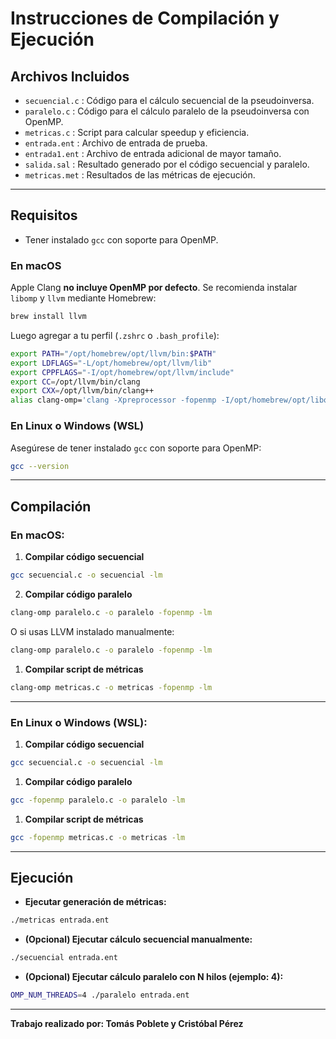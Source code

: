 # Instrucciones de Compilación y Ejecución

## Archivos Incluidos

- `secuencial.c` : Código para el cálculo secuencial de la pseudoinversa.
- `paralelo.c` : Código para el cálculo paralelo de la pseudoinversa con OpenMP.
- `metricas.c` : Script para calcular speedup y eficiencia.
- `entrada.ent` : Archivo de entrada de prueba.
- `entrada1.ent` : Archivo de entrada adicional de mayor tamaño.
- `salida.sal` : Resultado generado por el código secuencial y paralelo.
- `metricas.met` : Resultados de las métricas de ejecución.

---

## Requisitos

- Tener instalado `gcc` con soporte para OpenMP.

### En macOS

Apple Clang **no incluye OpenMP por defecto**. Se recomienda instalar `libomp` y `llvm` mediante Homebrew:

```bash
brew install llvm
```

Luego agregar a tu perfil (`.zshrc` o `.bash_profile`):

```bash
export PATH="/opt/homebrew/opt/llvm/bin:$PATH"
export LDFLAGS="-L/opt/homebrew/opt/llvm/lib"
export CPPFLAGS="-I/opt/homebrew/opt/llvm/include"
export CC=/opt/llvm/bin/clang
export CXX=/opt/llvm/bin/clang++
alias clang-omp='clang -Xpreprocessor -fopenmp -I/opt/homebrew/opt/libomp/include -L/opt/homebrew/opt/libomp/lib -lomp -isysroot $(xcrun --show-sdk-path) -Wno-unused-command-line-argument'
```

### En Linux o Windows (WSL)

Asegúrese de tener instalado `gcc` con soporte para OpenMP:

```bash
gcc --version
```

---

## Compilación

### En macOS:

1. **Compilar código secuencial**

```bash
gcc secuencial.c -o secuencial -lm
```

2. **Compilar código paralelo**

```bash
clang-omp paralelo.c -o paralelo -fopenmp -lm
```

   O si usas LLVM instalado manualmente:

```bash
clang-omp paralelo.c -o paralelo -fopenmp -lm
```

1. **Compilar script de métricas**

```bash
clang-omp metricas.c -o metricas -fopenmp -lm
```

---

### En Linux o Windows (WSL):

1. **Compilar código secuencial**

```bash
gcc secuencial.c -o secuencial -lm
```

1. **Compilar código paralelo**

```bash
gcc -fopenmp paralelo.c -o paralelo -lm
```

1. **Compilar script de métricas**

```bash
gcc -fopenmp metricas.c -o metricas -lm
```

---

## Ejecución

- **Ejecutar generación de métricas:**

```bash
./metricas entrada.ent
```

- **(Opcional) Ejecutar cálculo secuencial manualmente:**

```bash
./secuencial entrada.ent
```

- **(Opcional) Ejecutar cálculo paralelo con N hilos (ejemplo: 4):**

```bash
OMP_NUM_THREADS=4 ./paralelo entrada.ent
```

---

**Trabajo realizado por: Tomás Poblete y Cristóbal Pérez**
